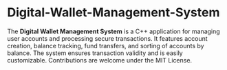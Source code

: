 # Digital-Wallet-Management-System
The **Digital Wallet Management System** is a C++ application for managing user accounts and processing secure transactions. It features account creation, balance tracking, fund transfers, and sorting of accounts by balance. The system ensures transaction validity and is easily customizable. Contributions are welcome under the MIT License.

